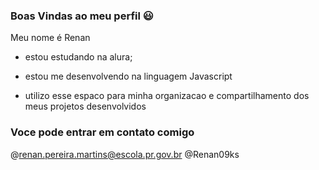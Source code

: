 ### Boas Vindas ao meu perfil 😃

Meu nome é Renan

- estou estudando na alura;
- estou me desenvolvendo na linguagem Javascript
  
- utilizo esse espaco para minha organizacao e compartilhamento dos meus projetos desenvolvidos

### Voce pode entrar em contato comigo

@renan.pereira.martins@escola.pr.gov.br
@Renan09ks
